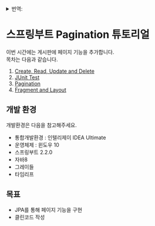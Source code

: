 <details>
<summary>번역:</summary>
  
* [English](/README.md)  
* [日本語](/translations/README-jp.md)

</details>
  
# 스프링부트 Pagination 튜토리얼
이번 시간에는 게시판에 페이지 기능을 추가합니다.  
목차는 다음과 같습니다.   
1. [Create, Read, Update and Delete](https://github.com/hong-il/springboot-thymeleaf-jpa-crud)
2. [JUnit Test](https://github.com/hong-il/springboot-thymeleaf-jpa-junit)
3. [Pagination](https://github.com/hong-il/springboot-thymeleaf-jpa-pagination)
4. [Fragment and Layout](https://github.com/hong-il/springboot-thymeleaf-jpa-fragment)  
## 개발 환경  
개발환경은 다음을 참고해주세요.  
* 통합개발환경 : 인텔리제이 IDEA Ultimate
* 운영체제 : 윈도우 10
* 스프링부트 2.2.0
* 자바8
* 그레이들
* 타임리프  
## 목표  
* JPA를 통해 페이지 기능을 구현  
* 클린코드 작성
